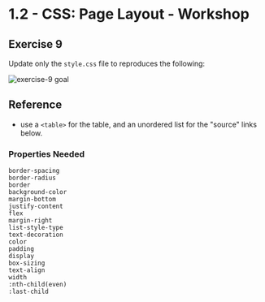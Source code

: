 # 1.2 - CSS: Page Layout - Workshop

## Exercise 9

Update only the `style.css` file to reproduces the following:

![exercise-9 goal](../../__lecture/assets/ex-9-goal.gif)

## Reference

- use a `<table>` for the table, and an unordered list for the "source" links below.

### Properties Needed

```
border-spacing
border-radius
border
background-color
margin-bottom
justify-content
flex
margin-right
list-style-type
text-decoration
color
padding
display
box-sizing
text-align
width
:nth-child(even)
:last-child
```
